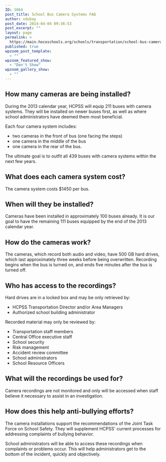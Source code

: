 ```yaml
---
ID: 1064
post_title: School Bus Camera Systems FAQ
author: vdubay
post_date: 2014-04-04 09:36:53
post_excerpt: ""
layout: page
permalink: >
  https://main.hocoschools.org/schools/transportation/school-bus-camera-systems-faq/
published: true
wpzoom_post_template:
  - ""
wpzoom_featured_show:
  - "Don't Show"
wpzoom_gallery_show:
  - ""
---
```

<h2>How many cameras are being installed?</h2>
<p>During the 2013 calendar year, HCPSS will equip 211 buses with camera systems. They will be installed on newer buses first, as well as where school administrators have deemed them most beneficial.</p>

<p>Each four camera system includes:</p>
<ul>
  <li>two cameras in the front of bus (one facing the steps)</li>
  <li>one camera in the middle of the bus</li>
  <li>one camera in the rear of the bus.</li>
</ul>

<p>The ultimate goal is to outfit all 439 buses with camera systems within the next few years.</p>

<h2>What does each camera system cost?</h2>
<p>The camera system costs $1450 per bus.</p>

<h2>When will they be installed?</h2>
<p>Cameras have been installed in approximately 100 buses already. It is our goal to have the remaining 111 buses equipped by the end of the 2013 calendar year.

<h2>How do the cameras work?</h2>
<p>The cameras, which record both audio and video, have 500 GB hard drives, which last approximately three weeks before being overwritten. Recording begins when the bus is turned on, and ends five minutes after the bus is turned off.</p>

<h2>Who has access to the recordings?</h2>
<p>Hard drives are in a locked box and may be only retrieved by:</p>

<ul>
  <li>HCPSS Transportation Director and/or Area Managers</li>
  <li>Authorized school building administrator</li>
</ul>

<p>Recorded material may only be reviewed by:</p>
<ul>
  <li>Transportation staff members</li>
  <li>Central Office executive staff</li>
  <li>School security</li>
  <li>Risk management</li>
  <li>Accident review committee</li>
  <li>School administrators</li>
  <li>School Resource Officers</li>
</ul>

<h2>What will the recordings be used for?</h2>
<p>Camera recordings are not monitored and only will be accessed when staff believe it necessary to assist in an investigation.</p>

<h2>How does this help anti-bullying efforts?</h2>
<p>The camera installations support the recommendations of the Joint Task Force on School Safety. They will supplement HCPSS' current processes for addressing complaints of bullying behavior.</p>

<p>School administrators will be able to access these recordings when complaints or problems occur. This will help administrators get to the bottom of the incident, quickly and objectively.</p>